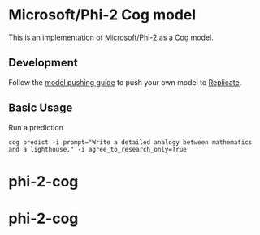 # Microsoft/Phi-2 Cog model

This is an implementation of [Microsoft/Phi-2](https://huggingface.co/microsoft/phi-2) as a [Cog](https://github.com/replicate/cog) model.

## Development

Follow the [model pushing guide](https://replicate.com/docs/guides/push-a-model) to push your own model to [Replicate](https://replicate.com).

## Basic Usage

Run a prediction

    cog predict -i prompt="Write a detailed analogy between mathematics and a lighthouse." -i agree_to_research_only=True

# phi-2-cog
# phi-2-cog
